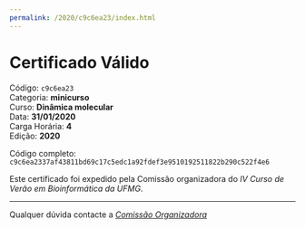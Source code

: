 ```yaml
---
permalink: /2020/c9c6ea23/index.html
---
```


# Certificado Válido

Código: `c9c6ea23`<br>
Categoria: **minicurso**<br>
Curso: **Dinâmica molecular**<br>
Data: **31/01/2020**<br>
Carga Horária: **4**<br>
Edição: **2020**<br>


Código completo: `c9c6ea2337af43811bd69c17c5edc1a92fdef3e9510192511822b290c522f4e6`


Este certificado foi expedido pela Comissão organizadora do *IV Curso de Verão em Bioinformática da UFMG*.

----

Qualquer dúvida contacte a [_Comissão Organizadora_](<mailto:cursobioinfoufmg@gmail.com$subject=[Certificados]>)

